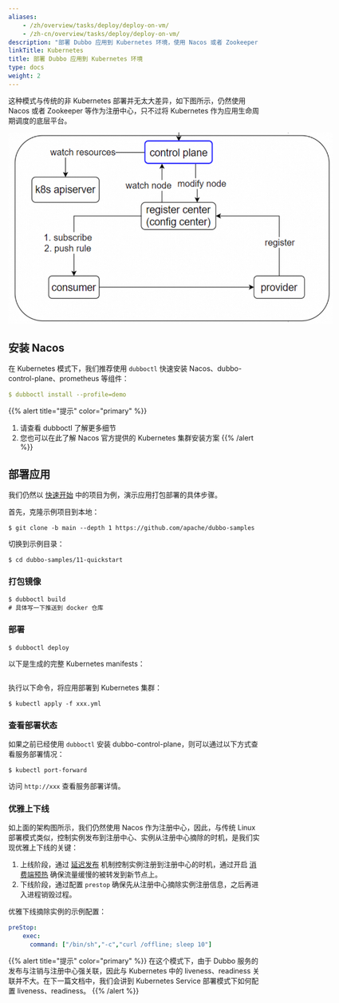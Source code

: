 ```yaml
---
aliases:
    - /zh/overview/tasks/deploy/deploy-on-vm/
    - /zh-cn/overview/tasks/deploy/deploy-on-vm/
description: "部署 Dubbo 应用到 Kubernetes 环境，使用 Nacos 或者 Zookeeper 等作为注册中心。"
linkTitle: Kubernetes
title: 部署 Dubbo 应用到 Kubernetes 环境
type: docs
weight: 2
---
```

这种模式与传统的非 Kubernetes 部署并无太大差异，如下图所示，仍然使用 Nacos 或者 Zookeeper 等作为注册中心，只不过将 Kubernetes 作为应用生命周期调度的底层平台。

<img src="/imgs/v3/manual/java/tutorial/kubernetes/kubernetes.png" style="max-width:650px;height:auto;" />

## 安装 Nacos
在 Kubernetes 模式下，我们推荐使用 `dubboctl` 快速安装 Nacos、dubbo-control-plane、prometheus 等组件：

```yaml
$ dubboctl install --profile=demo
```

{{% alert title="提示" color="primary" %}}
1. 请查看 dubboctl 了解更多细节
2. 您也可以在此了解 Nacos 官方提供的 Kubernetes 集群安装方案
{{% /alert %}}


## 部署应用
我们仍然以 [快速开始]() 中的项目为例，演示应用打包部署的具体步骤。

首先，克隆示例项目到本地：
```shell
$ git clone -b main --depth 1 https://github.com/apache/dubbo-samples
````

切换到示例目录：
```shell
$ cd dubbo-samples/11-quickstart
```

### 打包镜像
```shell
$ dubboctl build
# 具体写一下推送到 docker 仓库
```

### 部署

```shell
$ dubboctl deploy
```

以下是生成的完整 Kubernetes manifests：

```yaml

```

执行以下命令，将应用部署到 Kubernetes 集群：
```shell
$ kubectl apply -f xxx.yml
```

### 查看部署状态
如果之前已经使用 `dubboctl` 安装 dubbo-control-plane，则可以通过以下方式查看服务部署情况：

```shell
$ kubectl port-forward
```

访问 `http://xxx` 查看服务部署详情。

### 优雅上下线
如上面的架构图所示，我们仍然使用 Nacos 作为注册中心，因此，与传统 Linux 部署模式类似，控制实例发布到注册中心、实例从注册中心摘除的时机，是我们实现优雅上下线的关键：
1. 上线阶段，通过 [延迟发布]() 机制控制实例注册到注册中心的时机，通过开启 [消费端预热]() 确保流量缓慢的被转发到新节点上。
2. 下线阶段，通过配置 `prestop` 确保先从注册中心摘除实例注册信息，之后再进入进程销毁过程。

优雅下线摘除实例的示例配置：

```yaml
preStop:
	exec:
	  command: ["/bin/sh","-c","curl /offline; sleep 10"]
```

{{% alert title="提示" color="primary" %}}
在这个模式下，由于 Dubbo 服务的发布与注销与注册中心强关联，因此与 Kubernetes 中的 liveness、readiness 关联并不大。在下一篇文档中，我们会讲到 Kubernetes Service 部署模式下如何配置 liveness、readiness。
{{% /alert %}}

